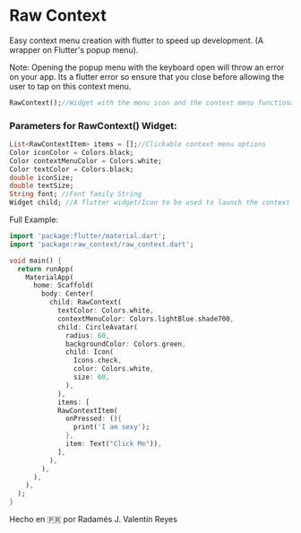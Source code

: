 # Raw Context

Easy context menu creation with flutter to speed up development. (A wrapper on Flutter's popup menu). 

Note: Opening the popup menu with the keyboard open will throw an error on your app. Its a flutter error so ensure that you close before allowing the user to tap on this context menu.

~~~dart
RawContext();//Widget with the menu icon and the context menu functionality
~~~

### Parameters for RawContext() Widget:

~~~dart
List<RawContextItem> items = [];//Clickable context menu options
Color iconColor = Colors.black;
Color contextMenuColor = Colors.white;
Color textColor = Colors.black;
double iconSize;
double textSize;
String font; //Font family String
Widget child; //A flutter widget/Icon to be used to launch the context menu when clicked if you don't want the default icon to be used.
~~~

Full Example:

~~~dart
import 'package:flutter/material.dart';
import 'package:raw_context/raw_context.dart';

void main() {
  return runApp(
    MaterialApp(
      home: Scaffold(
        body: Center(
          child: RawContext(
            textColor: Colors.white,
            contextMenuColor: Colors.lightBlue.shade700,
            child: CircleAvatar(
              radius: 60,
              backgroundColor: Colors.green,
              child: Icon(
                Icons.check,
                color: Colors.white,
                size: 60,
              ),
            ),
            items: [
            RawContextItem(
              onPressed: (){
                print('I am sexy');
              },
              item: Text("Click Me")),
            ],
          ),
        ),
      ),
    ),
  );
}
~~~

Hecho en 🇵🇷 por Radamés J. Valentín Reyes
